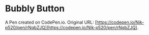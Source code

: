 # Bubbly Button

A Pen created on CodePen.io. Original URL: [https://codepen.io/Nik-p520/pen/rNqbZJQ](https://codepen.io/Nik-p520/pen/rNqbZJQ).

